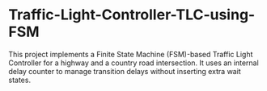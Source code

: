 # Traffic-Light-Controller-TLC-using-FSM
This project implements a Finite State Machine (FSM)-based Traffic Light Controller for a highway and a country road intersection. It uses an internal delay counter to manage transition delays without inserting extra wait states.
